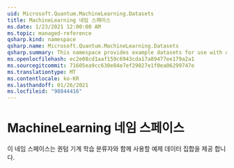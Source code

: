 ```yaml
---
uid: Microsoft.Quantum.MachineLearning.Datasets
title: MachineLearning 네임 스페이스
ms.date: 1/23/2021 12:00:00 AM
ms.topic: managed-reference
qsharp.kind: namespace
qsharp.name: Microsoft.Quantum.MachineLearning.Datasets
qsharp.summary: This namespace provides example datasets for use with quantum machine learning classifiers.
ms.openlocfilehash: ec2e08cd1aaf159c6943cda17a89477ee179a2a1
ms.sourcegitcommit: 71605ea9cc630e84e7ef29027e1f0ea06299747e
ms.translationtype: MT
ms.contentlocale: ko-KR
ms.lasthandoff: 01/26/2021
ms.locfileid: "98844416"
---
```

# <a name="microsoftquantummachinelearningdatasets-namespace"></a>MachineLearning 네임 스페이스

이 네임 스페이스는 퀀텀 기계 학습 분류자와 함께 사용할 예제 데이터 집합을 제공 합니다.

